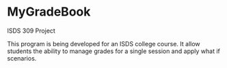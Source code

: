 MyGradeBook
===========

ISDS 309 Project

This program is being developed for an ISDS college course.
It allow students the ability to manage grades for a single session and apply what if scenarios.
